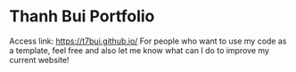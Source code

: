 # Thanh Bui Portfolio

Access link: https://t7bui.github.io/
For people who want to use my code as a template, feel free and also let me know what can I do to improve my current website!
